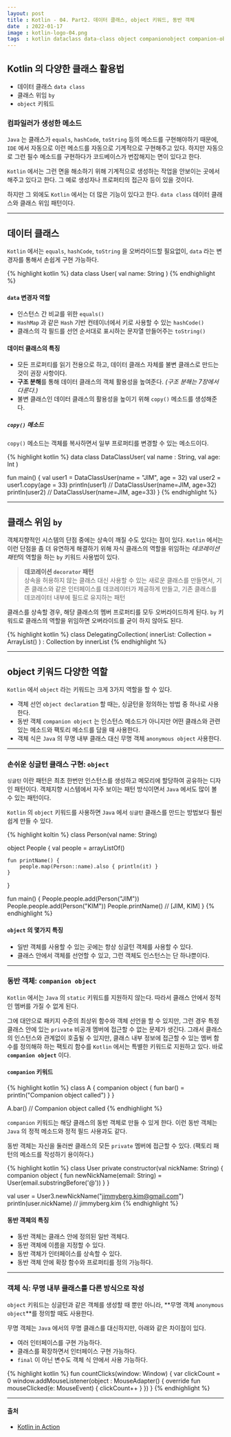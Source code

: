 ```yaml
---
layout: post
title : Kotlin - 04. Part2. 데이터 클래스, object 키워드, 동반 객체
date  : 2022-01-17
image : kotlin-logo-04.png
tags  : kotlin dataclass data-class object companionobject companion-object
---
```


## Kotlin 의 다양한 클래스 활용법

- 데이터 클래스 `data class`
- 클래스 위임 `by`
- `object` 키워드

### 컴파일러가 생성한 메소드
`Java` 는 클래스가 `equals`, `hashCode`, `toString` 등의 메소드를 구현해야하기 때문에, `IDE` 에서 자동으로 이런 메소드를 자동으로 기계적으로 구현해주고 있다. 하지만 자동으로 그런 필수 메소드를 구현하다가 코드베이스가 번잡해지는 면이 있다고 한다.

`Kotlin` 에서는 그런 면을 해소하기 위해 기계적으로 생성하는 작업을 안보이는 곳에서 해주고 있다고 한다. 그 예로 생성자나 프로퍼티의 접근자 등이 있을 것이다.

하지만 그 외에도 `Kotlin` 에서는 더 많은 기능이 있다고 한다. `data class` 데이터 클래스와 클래스 위임 패턴이다.

---

## 데이터 클래스
`Kotlin` 에서는 `equals`, `hashCode`, `toString` 을 오버라이드할 필요없이, `data` 라는 변경자를 통해서 손쉽게 구현 가능하다.

{% highlight kotlin %}
data class User(
    val name: String
)
{% endhighlight %}

#### `data` 변경자 역할
- 인스턴스 간 비교를 위한 `equals()`
- `HashMap` 과 같은 `Hash` 기반 컨테이너에서 키로 사용할 수 있는 `hashCode()`
- 클래스의 각 필드를 선언 순서대로 표시하는 문자열 만들어주는 `toString()`

#### 데이터 클래스의 특징
- 모든 프로퍼티를 읽기 전용으로 하고, 데이터 클래스 자체를 불변 클래스로 만드는 것이 권장 사항이다.
- **구조 분해**를 통해 데이터 클래스의 객체 활용성을 높여준다. *(구조 분해는 7장에서 다룬다.)*
- 불변 클래스인 데이터 클래스의 활용성을 높이기 위해 `copy()` 메소드를 생성해준다.

##### `copy()` 메소드
`copy()` 메소드는 객체를 복사하면서 일부 프로퍼티를 변경할 수 있는 메소드이다.

{% highlight kotlin %}
data class DataClassUser(
    val name : String,
    val age: Int
)

fun main() {
    val user1 = DataClassUser(name = "JIM", age = 32)
    val user2 = user1.copy(age = 33)
    println(user1)      // DataClassUser(name=JIM, age=32)
    println(user2)      // DataClassUser(name=JIM, age=33)
}
{% endhighlight %}

---

## 클래스 위임 `by`
객체지향적인 시스템의 단점 중에는 상속이 깨질 수도 있다는 점이 있다. `Kotlin` 에서는 이런 단점을 좀 더 유연하게 해결하기 위해 자식 클래스의 역할을 위임하는 *데코레이션 패턴*의 역할을 하는 `by` 키워드 사용법이 있다.

> **데코레이션 `decorator` 패턴**<br>
> 상속을 허용하지 않는 클래스 대신 사용할 수 있는 새로운 클래스를 만들면서, 기존 클래스와 같은 인터페이스를 데코레이터가 제공하게 만들고, 기존 클래스를 데코레이터 내부에 필드로 유지하는 패턴

클래스를 상속할 경우, 해당 클래스의 멤버 프로퍼티를 모두 오버라이드하게 된다. `by` 키워드로 클래스의 역할을 위임하면 오버라이드를 굳이 하지 않아도 된다.

{% highlight kotlin %}
class DelegatingCollection<T>(
    innerList: Collection<T> = ArrayList()
) : Collection<T> by innerList
{% endhighlight %}

---

## object 키워드 다양한 역할
`Kotlin` 에서 `object` 라는 키워드는 크게 3가지 역할을 할 수 있다.

- 객체 선언 `object declaration` 할 때는, 싱글턴을 정의하는 방법 중 하나로 사용한다.
- 동반 객체 `companion object` 는 인스턴스 메소드가 아니지만 어떤 클래스와 관련 있는 메소드와 팩토리 메소드를 담을 때 사용한다.
- 객체 식은 `Java` 의 무명 내부 클래스 대신 무명 객체 `anonymous object` 사용한다.

---

### 손쉬운 싱글턴 클래스 구현: `object`
`싱글턴` 이란 패턴은 최초 한번만 인스턴스를 생성하고 메모리에 할당하여 공유하는 디자인 패턴이다. 객체지향 시스템에서 자주 보이는 패턴 방식이면서 `Java` 에서도 많이 볼 수 있는 패턴이다.

`Kotlin` 의 `object` 키워드를 사용하면 `Java` 에서 `싱글턴` 클래스를 만드는 방법보다 훨씬 쉽게 만들 수 있다.

{% highlight koltin %}
class Person(val name: String)

object People {
    val people = arrayListOf<Person>()

    fun printName() {
        people.map(Person::name).also { println(it) }
    }
}

fun main() {
    People.people.add(Person("JIM"))
    People.people.add(Person("KIM"))
    People.printName()    // [JIM, KIM]
}
{% endhighlight %}

#### `object` 의 몇가지 특징
- 일반 객체를 사용할 수 있는 곳에는 항상 싱글턴 객체를 사용할 수 있다.
- 클래스 안에서 객체를 선언할 수 있고, 그런 객체도 인스턴스는 단 하나뿐이다.

---

### 동반 객체: `companion object`
`Kotlin` 에서는 `Java` 의 `static` 키워드를 지원하지 않는다. 따라서 클래스 안에서 정적인 멤버를 가질 수 없게 된다.

그에 대안으로 패키지 수준의 최상위 함수와 객체 선언을 할 수 있지만, 그런 경우 특정 클래스 안에 있는 `private` 비공개 멤버에 접근할 수 없는 문제가 생긴다. 그래서 클래스의 인스턴스와 관계없이 호출될 수 있지만, 클래스 내부 정보에 접근할 수 있는 멤버 함수를 정의해햐 하는 팩토리 함수를 `Kotlin` 에서는 특별한 키워드로 지원하고 있다. 바로 **`companion object`** 이다.

#### `companion` 키워드
{% highlight kotlin %}
class A {
    companion object {
        fun bar() = println("Companion object called")
    }
}

A.bar()       // Companion object called
{% endhighlight %}

`companion` 키워드는 해당 클래스의 동반 객체로 만들 수 있게 한다. 이런 동반 객체는 `Java` 의 정적 메소드와 정적 필드 사용과도 같다.

동반 객체는 자신을 둘러싼 클래스의 모든 `private` 멤버에 접근할 수 있다. (팩토리 패턴의 메소드를 작성하기 용이하다.)

{% highlight kotlin %}
class User private constructor(val nickName: String) {
    companion object {
        fun newNickName(email: String) = User(email.substringBefore('@'))
    }
}

val user = User3.newNickName("jimmyberg.kim@gmail.com")
println(user.nickName)      // jimmyberg.kim
{% endhighlight %}

#### 동반 객체의 특징
- 동반 객체는 클래스 안에 정의된 일반 객체다.
- 동반 객체에 이름을 지정할 수 있다.
- 동반 객체가 인터페이스를 상속할 수 있다.
- 동반 객체 안에 확장 함수와 프로퍼티를 정의 가능하다.

---

### 객체 식: 무명 내부 클래스를 다른 방식으로 작성
`object` 키워드는 싱글턴과 같은 객체를 생성할 때 뿐만 아니라, **무명 객체 `anonymous object`**를 정의할 때도 사용한다.

무명 객체는 `Java` 에서의 무명 클래스를 대신하지만, 아래와 같은 차이점이 있다.

- 여러 인터페이스를 구현 가능하다.
- 클래스를 확장하면서 인터페이스 구현 가능하다.
- `final` 이 아닌 변수도 객체 식 안에서 사용 가능하다.

{% highlight kotlin %}
fun countClicks(window: Window) {
    var clickCount = 0
    window.addMouseListener(object : MouseAdapter() {
        override fun mouseClicked(e: MouseEvent) {
            clickCount++
        }
    })
}
{% endhighlight %}

---

#### 출처
- [Kotlin in Action](https://www.manning.com/books/kotlin-in-action)
